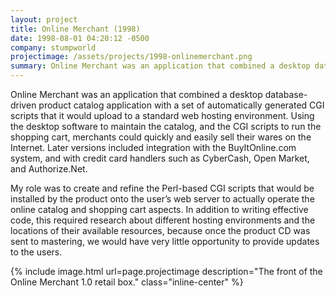 ```yaml
---
layout: project
title: Online Merchant (1998)
date: 1998-08-01 04:20:12 -0500
company: stumpworld
projectimage: /assets/projects/1998-onlinemerchant.png
summary: Online Merchant was an application that combined a desktop database-driven product catalog application with a set of automatically generated CGI scripts that it would upload to a standard web hosting environment. Using the desktop software to maintain the catalog, and the CGI scripts to run the shopping cart, merchants could quickly and easily sell their wares on the Internet. Later versions included integration with the BuyItOnline.com system, and with credit card handlers such as CyberCash, Open Market, and Authorize.Net.
---
```

Online Merchant was an application that combined a desktop database-driven product catalog application with a set of automatically generated CGI scripts that it would upload to a standard web hosting environment. Using the desktop software to maintain the catalog, and the CGI scripts to run the shopping cart, merchants could quickly and easily sell their wares on the Internet. Later versions included integration with the BuyItOnline.com system, and with credit card handlers such as CyberCash, Open Market, and Authorize.Net.

My role was to create and refine the Perl-based CGI scripts that would be installed by the product onto the user’s web server to actually operate the online catalog and shopping cart aspects. In addition to writing effective code, this required research about different hosting environments and the locations of their available resources, because once the product CD was sent to mastering, we would have very little opportunity to provide updates to the users.

{% include image.html url=page.projectimage description="The front of the Online Merchant 1.0 retail box." class="inline-center" %}
